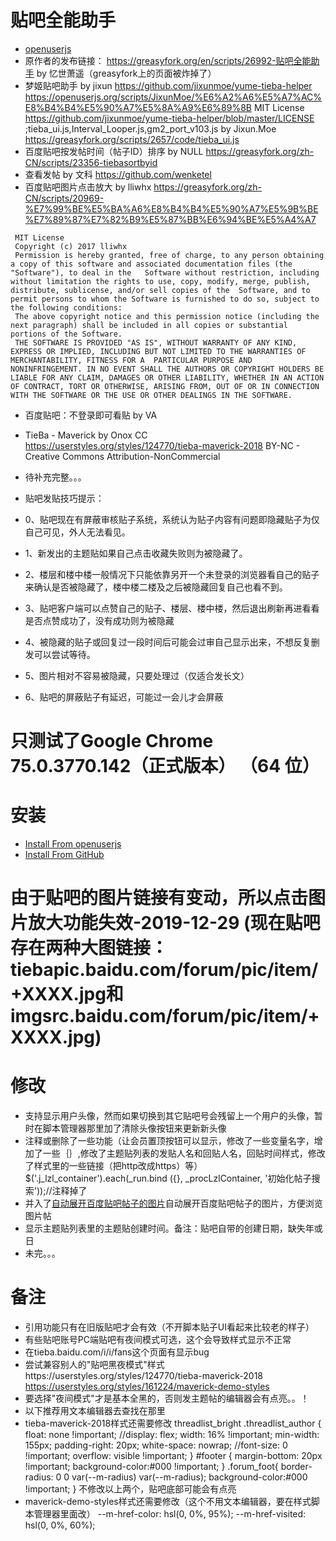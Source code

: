 # 贴吧全能助手
- [openuserjs](https://openuserjs.org/scripts/shitianshiwa/%E8%B4%B4%E5%90%A7%E5%85%A8%E8%83%BD%E5%8A%A9%E6%89%8B(%E7%AC%AC%E4%B8%89%E6%96%B9%E4%BF%AE%E6%94%B9))
- 原作者的发布链接： https://greasyfork.org/en/scripts/26992-贴吧全能助手 by 忆世萧遥（greasyfork上的页面被炸掉了）
- 梦姬贴吧助手 by jixun https://github.com/jixunmoe/yume-tieba-helper https://openuserjs.org/scripts/JixunMoe/%E6%A2%A6%E5%A7%AC%E8%B4%B4%E5%90%A7%E5%8A%A9%E6%89%8B MIT License https://github.com/jixunmoe/yume-tieba-helper/blob/master/LICENSE ;tieba_ui.js,Interval_Looper.js,gm2_port_v103.js by Jixun.Moe https://greasyfork.org/scripts/2657/code/tieba_ui.js
- 百度贴吧按发帖时间（帖子ID）排序 by NULL https://greasyfork.org/zh-CN/scripts/23356-tiebasortbyid
- 查看发帖 by 文科 https://github.com/wenketel 
- 百度贴吧图片点击放大 by lliwhx https://greasyfork.org/zh-CN/scripts/20969-%E7%99%BE%E5%BA%A6%E8%B4%B4%E5%90%A7%E5%9B%BE%E7%89%87%E7%82%B9%E5%87%BB%E6%94%BE%E5%A4%A7
```
 MIT License
 Copyright (c) 2017 lliwhx
 Permission is hereby granted, free of charge, to any person obtaining a copy of this software and associated documentation files (the "Software"), to deal in the   Software without restriction, including without limitation the rights to use, copy, modify, merge, publish, distribute, sublicense, and/or sell copies of the  Software, and to permit persons to whom the Software is furnished to do so, subject to the following conditions:
 The above copyright notice and this permission notice (including the next paragraph) shall be included in all copies or substantial portions of the Software.
 THE SOFTWARE IS PROVIDED "AS IS", WITHOUT WARRANTY OF ANY KIND, EXPRESS OR IMPLIED, INCLUDING BUT NOT LIMITED TO THE WARRANTIES OF MERCHANTABILITY, FITNESS FOR A  PARTICULAR PURPOSE AND NONINFRINGEMENT. IN NO EVENT SHALL THE AUTHORS OR COPYRIGHT HOLDERS BE LIABLE FOR ANY CLAIM, DAMAGES OR OTHER LIABILITY, WHETHER IN AN ACTION  OF CONTRACT, TORT OR OTHERWISE, ARISING FROM, OUT OF OR IN CONNECTION WITH THE SOFTWARE OR THE USE OR OTHER DEALINGS IN THE SOFTWARE.
```
- 百度贴吧：不登录即可看贴 by VA
- TieBa - Maverick by Onox CC https://userstyles.org/styles/124770/tieba-maverick-2018  BY-NC - Creative Commons Attribution-NonCommercial
- 待补充完整。。。

- 贴吧发贴技巧提示：
- 0、贴吧现在有屏蔽审核贴子系统，系统认为贴子内容有问题即隐藏贴子为仅自己可见，外人无法看见。
- 1、新发出的主题贴如果自己点击收藏失败则为被隐藏了。
- 2、楼层和楼中楼一般情况下只能依靠另开一个未登录的浏览器看自己的贴子来确认是否被隐藏了，楼中楼二楼及之后被隐藏回复自己也看不到。
- 3、贴吧客户端可以点赞自己的贴子、楼层、楼中楼，然后退出刷新再进看看是否点赞成功了，没有成功则为被隐藏
- 4、被隐藏的贴子或回复过一段时间后可能会过审自己显示出来，不想反复删发可以尝试等待。
- 5、图片相对不容易被隐藏，只要处理过（仅适合发长文）
- 6、贴吧的屏蔽贴子有延迟，可能过一会儿才会屏蔽

# 只测试了Google Chrome 75.0.3770.142（正式版本） （64 位）
# 安装
* [Install From openuserjs](https://openuserjs.org/install/shitianshiwa/%E8%B4%B4%E5%90%A7%E5%85%A8%E8%83%BD%E5%8A%A9%E6%89%8B(%E7%AC%AC%E4%B8%89%E6%96%B9%E4%BF%AE%E6%94%B9).user.js)
* [Install From GitHub](https://github.com/shitianshiwa/baidu-tieba-userscript/raw/master/%E8%B4%B4%E5%90%A7%E5%85%A8%E8%83%BD%E5%8A%A9%E6%89%8B/%E8%B4%B4%E5%90%A7%E5%85%A8%E8%83%BD%E5%8A%A9%E6%89%8B.user.js)
# 由于贴吧的图片链接有变动，所以点击图片放大功能失效-2019-12-29 (现在贴吧存在两种大图链接：tiebapic.baidu.com/forum/pic/item/+XXXX.jpg和imgsrc.baidu.com/forum/pic/item/+XXXX.jpg)
# 修改
* 支持显示用户头像，然而如果切换到其它贴吧号会残留上一个用户的头像，暂时在脚本管理器那里加了清除头像按钮来更新新头像
* 注释或删除了一些功能（让会员置顶按钮可以显示，修改了一些变量名字，增加了一些｛｝,修改了主题贴列表的发贴人名和回贴人名，回贴时间样式，修改了样式里的一些链接（把http改成https）等）
$('.j_lzl_container').each(_run.bind ({}, _procLzlContainer, '初始化帖子搜索'));//注释掉了
* 并入了[自动展开百度贴吧帖子的图片](https://greasyfork.org/zh-CN/scripts/396083-%E8%87%AA%E5%8A%A8%E5%B1%95%E5%BC%80%E7%99%BE%E5%BA%A6%E8%B4%B4%E5%90%A7%E5%B8%96%E5%AD%90%E7%9A%84%E5%9B%BE%E7%89%87)自动展开百度贴吧帖子的图片，方便浏览图片帖
* 显示主题贴列表里的主题贴创建时间。备注：贴吧自带的创建日期，缺失年或日
* 未完。。。
# 备注
* 引用功能只有在旧版贴吧才会有效（不开脚本贴子UI看起来比较老的样子）
* 有些贴吧账号PC端贴吧有夜间模式可选，这个会导致样式显示不正常
* 在tieba.baidu.com/i/i/fans这个页面有显示bug
* 尝试兼容别人的"贴吧黑夜模式"样式https://userstyles.org/styles/124770/tieba-maverick-2018   https://userstyles.org/styles/161224/maverick-demo-styles
* 要选择"夜间模式"才是基本全黑的，否则发主题帖的编辑器会有点亮。。！
* 以下推荐用文本编辑器去查找在那里
* tieba-maverick-2018样式还需要修改
    threadlist_bright .threadlist_author {
	float: none !important;
	//display: flex;
	width: 16% !important;
	min-width: 155px;
	padding-right: 20px;
	white-space: nowrap;
	//font-size: 0 !important;
	overflow: visible !important;
}
#footer {
margin-bottom: 20px !important;
background-color:#000 !important;
}
.forum_foot{
border-radius: 0 0 var(--m-radius) var(--m-radius);
background-color:#000 !important;
}
不修改以上两个，贴吧底部可能会有点亮
* maverick-demo-styles样式还需要修改（这个不用文本编辑器，要在样式脚本管理器里面改）
	--m-href-color: hsl(0, 0%, 95%);
	--m-href-visited: hsl(0, 0%, 60%);

